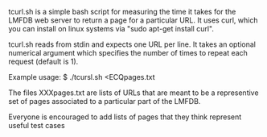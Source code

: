 tcurl.sh is a simple bash script for measuring the time it takes for the LMFDB web server to return a page for a particular URL.  It uses curl, which you can install on linux systems via "sudo apt-get install curl".

tcurl.sh reads from stdin and expects one URL per line.  It takes an optional numerical argument which specifies the number of times to repeat each request (default is 1).

Example usage:  $ ./tcursl.sh <ECQpages.txt

The files XXXpages.txt are lists of URLs that are meant to be a representive set of pages associated to a particular part of the LMFDB.

Everyone is encouraged to add lists of pages that they think represent useful test cases

